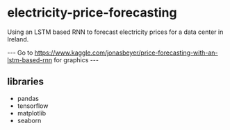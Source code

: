 # electricity-price-forecasting
Using an LSTM based RNN to forecast electricity prices for a data center in Ireland.

--- Go to https://www.kaggle.com/jonasbeyer/price-forecasting-with-an-lstm-based-rnn for graphics ---

## libraries
- pandas
- tensorflow
- matplotlib
- seaborn
